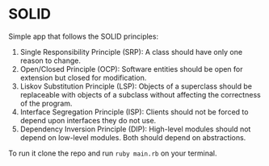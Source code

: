 # SOLID
Simple app that follows the SOLID principles:

1. Single Responsibility Principle (SRP): A class should have only one reason to change.
2. Open/Closed Principle (OCP): Software entities should be open for extension but closed for modification.
3. Liskov Substitution Principle (LSP): Objects of a superclass should be replaceable with objects of a subclass without affecting the correctness of the program.
4. Interface Segregation Principle (ISP): Clients should not be forced to depend upon interfaces they do not use.
5. Dependency Inversion Principle (DIP): High-level modules should not depend on low-level modules. Both should depend on abstractions.


To run it clone the repo and run `ruby main.rb` on your terminal.
